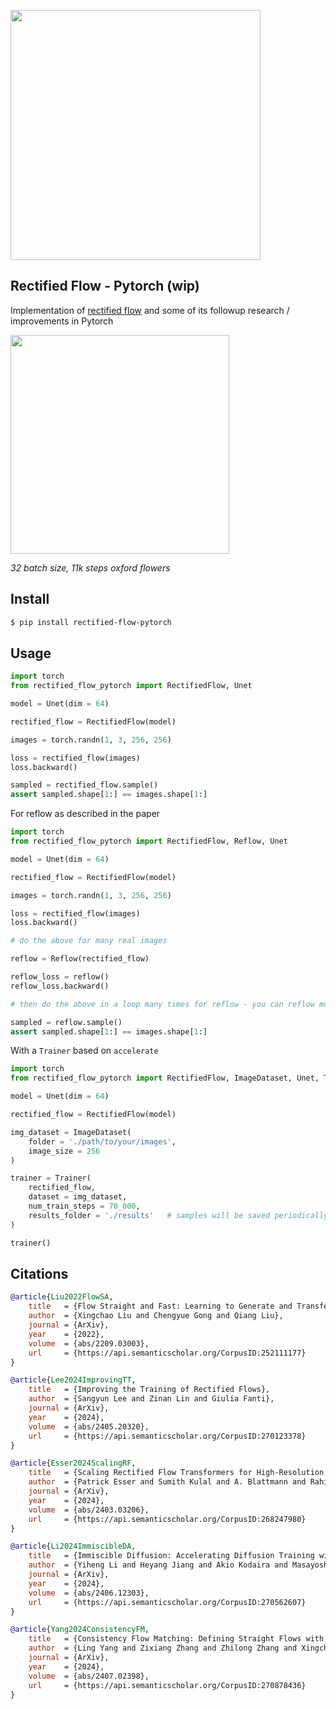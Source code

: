 <img src="./rf.png" width="400px"></img>

## Rectified Flow - Pytorch (wip)

Implementation of <a href="https://www.cs.utexas.edu/~lqiang/rectflow/html/intro.html">rectified flow</a> and some of its followup research / improvements in Pytorch

<img src="./images/oxford-flowers.sample.png" width="350px"></img>

*32 batch size, 11k steps oxford flowers*

## Install

```bash
$ pip install rectified-flow-pytorch
```

## Usage

```python
import torch
from rectified_flow_pytorch import RectifiedFlow, Unet

model = Unet(dim = 64)

rectified_flow = RectifiedFlow(model)

images = torch.randn(1, 3, 256, 256)

loss = rectified_flow(images)
loss.backward()

sampled = rectified_flow.sample()
assert sampled.shape[1:] == images.shape[1:]
```

For reflow as described in the paper

```python
import torch
from rectified_flow_pytorch import RectifiedFlow, Reflow, Unet

model = Unet(dim = 64)

rectified_flow = RectifiedFlow(model)

images = torch.randn(1, 3, 256, 256)

loss = rectified_flow(images)
loss.backward()

# do the above for many real images

reflow = Reflow(rectified_flow)

reflow_loss = reflow()
reflow_loss.backward()

# then do the above in a loop many times for reflow - you can reflow multiple times by redefining Reflow(reflow.model) and looping again

sampled = reflow.sample()
assert sampled.shape[1:] == images.shape[1:]
```

With a `Trainer` based on `accelerate`

```python
import torch
from rectified_flow_pytorch import RectifiedFlow, ImageDataset, Unet, Trainer

model = Unet(dim = 64)

rectified_flow = RectifiedFlow(model)

img_dataset = ImageDataset(
    folder = './path/to/your/images',
    image_size = 256
)

trainer = Trainer(
    rectified_flow,
    dataset = img_dataset,
    num_train_steps = 70_000,
    results_folder = './results'   # samples will be saved periodically to this folder
)

trainer()
```

## Citations

```bibtex
@article{Liu2022FlowSA,
    title   = {Flow Straight and Fast: Learning to Generate and Transfer Data with Rectified Flow},
    author  = {Xingchao Liu and Chengyue Gong and Qiang Liu},
    journal = {ArXiv},
    year    = {2022},
    volume  = {abs/2209.03003},
    url     = {https://api.semanticscholar.org/CorpusID:252111177}
}
```

```bibtex
@article{Lee2024ImprovingTT,
    title   = {Improving the Training of Rectified Flows},
    author  = {Sangyun Lee and Zinan Lin and Giulia Fanti},
    journal = {ArXiv},
    year    = {2024},
    volume  = {abs/2405.20320},
    url     = {https://api.semanticscholar.org/CorpusID:270123378}
}
```

```bibtex
@article{Esser2024ScalingRF,
    title   = {Scaling Rectified Flow Transformers for High-Resolution Image Synthesis},
    author  = {Patrick Esser and Sumith Kulal and A. Blattmann and Rahim Entezari and Jonas Muller and Harry Saini and Yam Levi and Dominik Lorenz and Axel Sauer and Frederic Boesel and Dustin Podell and Tim Dockhorn and Zion English and Kyle Lacey and Alex Goodwin and Yannik Marek and Robin Rombach},
    journal = {ArXiv},
    year    = {2024},
    volume  = {abs/2403.03206},
    url     = {https://api.semanticscholar.org/CorpusID:268247980}
}
```

```bibtex
@article{Li2024ImmiscibleDA,
    title   = {Immiscible Diffusion: Accelerating Diffusion Training with Noise Assignment},
    author  = {Yiheng Li and Heyang Jiang and Akio Kodaira and Masayoshi Tomizuka and Kurt Keutzer and Chenfeng Xu},
    journal = {ArXiv},
    year    = {2024},
    volume  = {abs/2406.12303},
    url     = {https://api.semanticscholar.org/CorpusID:270562607}
}
```

```bibtex
@article{Yang2024ConsistencyFM,
    title   = {Consistency Flow Matching: Defining Straight Flows with Velocity Consistency},
    author  = {Ling Yang and Zixiang Zhang and Zhilong Zhang and Xingchao Liu and Minkai Xu and Wentao Zhang and Chenlin Meng and Stefano Ermon and Bin Cui},
    journal = {ArXiv},
    year    = {2024},
    volume  = {abs/2407.02398},
    url     = {https://api.semanticscholar.org/CorpusID:270878436}
}
```
